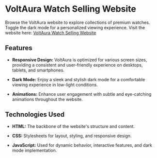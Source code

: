 # VoltAura Watch Selling Website

Browse the VoltAura website to explore collections of premium watches. Toggle the dark mode for a personalized viewing experience.
Visit the website here: [VoltAura Watch Selling Website](https://vinitpatil2812.github.io/Product-Landing-Page-Watch-Website-/)
## Features

- **Responsive Design:** VoltAura is optimized for various screen sizes, providing a consistent and user-friendly experience on desktops, tablets, and smartphones.

- **Dark Mode:** Enjoy a sleek and stylish dark mode for a comfortable viewing experience in low-light conditions.

- **Animations:** Enhance user engagement with subtle and eye-catching animations throughout the website.

## Technologies Used

- **HTML:** The backbone of the website's structure and content.

- **CSS:** Stylesheets for layout, styling, and responsive design.

- **JavaScript:** Used for dynamic behavior, interactive features, and dark mode implementation.

